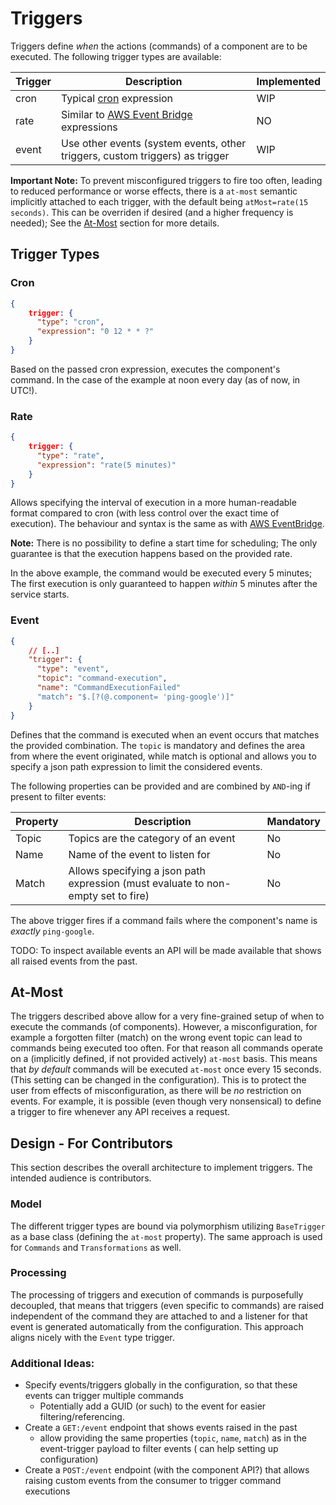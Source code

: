 # Triggers

Triggers define _when_ the actions (commands) of a component are to be executed. The following trigger types are
available:

| Trigger | Description                                                                                                                                            | Implemented |
|---------|--------------------------------------------------------------------------------------------------------------------------------------------------------|-------------|
| cron    | Typical [cron](https://www.baeldung.com/cron-expressions) expression                                                                                   | WIP         |
| rate    | Similar to [AWS Event Bridge](https://docs.aws.amazon.com/eventbridge/latest/userguide/eb-scheduled-rule-pattern.html#eb-rate-expressions) expressions | NO          |
| event   | Use other events (system events, other triggers, custom triggers) as trigger                                                                           | WIP         |

__Important Note:__ To prevent misconfigured triggers to fire too often, leading to reduced performance or worse
effects, there is a `at-most` semantic implicitly attached to each trigger, with the default being
`atMost=rate(15 seconds)`. This can be overriden if desired (and a higher frequency is needed); See
the [At-Most](#at-most) section for more details.

## Trigger Types

### Cron

``` json
{
    trigger: {
      "type": "cron",
      "expression": "0 12 * * ?"
    }
}
```

Based on the passed cron expression, executes the component's command. In the case of the example at noon every day (as
of now, in UTC!).

### Rate

``` json
{
    trigger: {
      "type": "rate",
      "expression": "rate(5 minutes)"
    }
}
```

Allows specifying the interval of execution in a more human-readable format compared to cron (with less control over the
exact time of execution). The behaviour and syntax is the same as
with [AWS EventBridge](https://docs.aws.amazon.com/eventbridge/latest/userguide/eb-scheduled-rule-pattern.html#eb-rate-expressions).

__Note:__ There is no possibility to define a start time for scheduling; The only guarantee is that the execution
happens based on the provided rate.

In the above example, the command would be executed every 5 minutes; The first execution is only guaranteed to happen
_within_ 5 minutes after the service starts.

### Event

``` json
{
    // [..]
    "trigger": {
      "type": "event",
      "topic": "command-execution",
      "name": "CommandExecutionFailed"
      "match": "$.[?(@.component= 'ping-google')]"
    }
}
```

Defines that the command is executed when an event occurs that matches the provided combination. The `topic` is
mandatory and defines the area from where the event originated, while match is optional and allows you to specify a json
path expression to limit the considered events.

The following properties can be provided and are combined by `AND`-ing if present to filter events:

| Property | Description                                                                       | Mandatory |
|----------|-----------------------------------------------------------------------------------|-----------|
| Topic    | Topics are the category of an event                                               | No        |
| Name     | Name of the event to listen for                                                   | No        |
| Match    | Allows specifying a json path expression (must evaluate to non-empty set to fire) | No        |

The above trigger fires if a command fails where the component's name is _exactly_ `ping-google`.

TODO: To inspect available events an API will be made available that shows all raised events from the past.

## At-Most

The triggers described above allow for a very fine-grained setup of when to execute the commands (of components).
However, a misconfiguration, for example a forgotten filter (match) on the wrong event topic can lead to commands being
executed too often. For that reason all commands operate on a (implicitly defined, if not provided actively) `at-most`
basis.
This means that _by default_ commands will be executed `at-most` once every 15 seconds. (This setting can be changed in
the configuration). This is to protect the user from effects of misconfiguration, as there will be _no_ restriction on
events.
For example, it is possible (even though very nonsensical) to define a trigger to fire whenever any API receives a
request.

## Design - For Contributors

This section describes the overall architecture to implement triggers. The intended audience is contributors.

### Model

The different trigger types are bound via polymorphism utilizing `BaseTrigger` as a base class (defining the `at-most`
property). The same approach is used for `Commands` and `Transformations` as well.

### Processing

The processing of triggers and execution of commands is purposefully decoupled, that means that triggers (even specific
to commands) are raised independent of the command they are attached to and a listener for that event is generated
automatically from the configuration. This approach aligns nicely with the `Event` type trigger.

### Additional Ideas:

- Specify events/triggers globally in the configuration, so that these events can trigger multiple commands
    - Potentially add a GUID (or such) to the event for easier filtering/referencing.
- Create a `GET:/event` endpoint that shows events raised in the past
    - allow providing the same properties (`topic`, `name`, `match`) as in the event-trigger payload to filter events (
      can help setting up configuration)
- Create a `POST:/event` endpoint (with the component API?) that allows raising custom events from the consumer to
  trigger command executions

